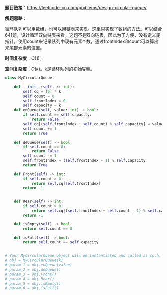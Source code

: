**题目链接**：https://leetcode-cn.com/problems/design-circular-queue/

**解题思路**：

循环队列可以用数组，也可以用链表来实现。这里只实现了数组的方法。可以结合641题，设计循环双向链表来看。这题不是双向链表，因此为了方便，没有定义尾指针，使用count来记录队列中现有元素个数，通过frontIndex和count可以算出来尾部元素的位置。

**时间复杂度**：$O(1)$。

**空间复杂度**：$O(k)$。k是循环队列的初始容量。

```python
class MyCircularQueue:

    def __init__(self, k: int):
        self.cq = [0] * k
        self.count = 0
        self.frontIndex = 0
        self.capacity = k
    def enQueue(self, value: int) -> bool:
        if self.count == self.capacity:
            return False
        self.cq[(self.frontIndex + self.count) % self.capacity] = value
        self.count += 1
        return True

    def deQueue(self) -> bool:
        if self.count == 0:
            return False
        self.count -= 1
        self.frontIndex = (self.frontIndex + 1) % self.capacity
        return True

    def Front(self) -> int:
        if self.count > 0:
            return self.cq[self.frontIndex]
        return -1


    def Rear(self) -> int:
        if self.count > 0:
            return self.cq[(self.frontIndex + self.count - 1) % self.capacity]
        return -1

    def isEmpty(self) -> bool:
        return self.count == 0

    def isFull(self) -> bool:
        return self.count == self.capacity


# Your MyCircularQueue object will be instantiated and called as such:
# obj = MyCircularQueue(k)
# param_1 = obj.enQueue(value)
# param_2 = obj.deQueue()
# param_3 = obj.Front()
# param_4 = obj.Rear()
# param_5 = obj.isEmpty()
# param_6 = obj.isFull()
```



